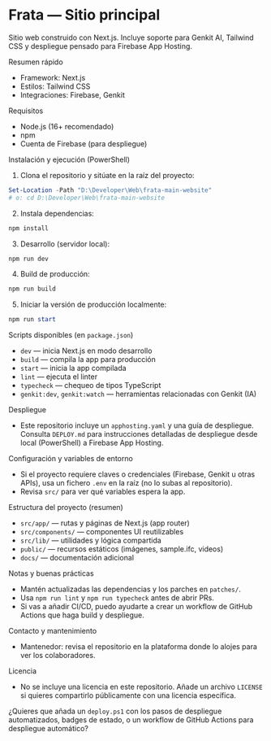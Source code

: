 # Frata — Sitio principal

Sitio web construido con Next.js. Incluye soporte para Genkit AI, Tailwind CSS y despliegue pensado para Firebase App Hosting.

Resumen rápido
- Framework: Next.js
- Estilos: Tailwind CSS
- Integraciones: Firebase, Genkit

Requisitos
- Node.js (16+ recomendado)
- npm
- Cuenta de Firebase (para despliegue)

Instalación y ejecución (PowerShell)

1. Clona el repositorio y sitúate en la raíz del proyecto:

```powershell
Set-Location -Path "D:\Developer\Web\frata-main-website"
# o: cd D:\Developer\Web\frata-main-website
```

2. Instala dependencias:

```powershell
npm install
```

3. Desarrollo (servidor local):

```powershell
npm run dev
```

4. Build de producción:

```powershell
npm run build
```

5. Iniciar la versión de producción localmente:

```powershell
npm run start
```

Scripts disponibles (en `package.json`)
- `dev` — inicia Next.js en modo desarrollo
- `build` — compila la app para producción
- `start` — inicia la app compilada
- `lint` — ejecuta el linter
- `typecheck` — chequeo de tipos TypeScript
- `genkit:dev`, `genkit:watch` — herramientas relacionadas con Genkit (IA)

Despliegue
- Este repositorio incluye un `apphosting.yaml` y una guía de despliegue. Consulta `DEPLOY.md` para instrucciones detalladas de despliegue desde local (PowerShell) a Firebase App Hosting.

Configuración y variables de entorno
- Si el proyecto requiere claves o credenciales (Firebase, Genkit u otras APIs), usa un fichero `.env` en la raíz (no lo subas al repositorio).
- Revisa `src/` para ver qué variables espera la app.

Estructura del proyecto (resumen)
- `src/app/` — rutas y páginas de Next.js (app router)
- `src/components/` — componentes UI reutilizables
- `src/lib/` — utilidades y lógica compartida
- `public/` — recursos estáticos (imágenes, sample.ifc, videos)
- `docs/` — documentación adicional

Notas y buenas prácticas
- Mantén actualizadas las dependencias y los parches en `patches/`.
- Usa `npm run lint` y `npm run typecheck` antes de abrir PRs.
- Si vas a añadir CI/CD, puedo ayudarte a crear un workflow de GitHub Actions que haga build y despliegue.

Contacto y mantenimiento
- Mantenedor: revisa el repositorio en la plataforma donde lo alojes para ver los colaboradores.

Licencia
- No se incluye una licencia en este repositorio. Añade un archivo `LICENSE` si quieres compartirlo públicamente con una licencia específica.

¿Quieres que añada un `deploy.ps1` con los pasos de despliegue automatizados, badges de estado, o un workflow de GitHub Actions para despliegue automático?
